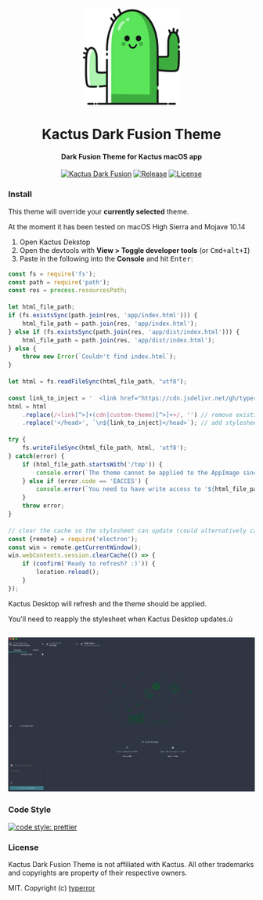 <h1 align="center">
  <a href="./assets/icon.png"><img src="./assets/icon.png" alt="Kactus Icon" width="200"></a>
  <br>
  <br>
  Kactus Dark Fusion Theme
</h1>

<h4 align="center">Dark Fusion Theme for Kactus macOS app</h4>

<p align="center">
  <a href="./kactus--dark-fusion.png"><img src="https://img.shields.io/badge/theme-Dark%20Fusion-2f3542.svg" alt="Kactus Dark Fusion"></a>
  <a href="https://github.com/typerror/kactus-dark-fusion/releases"><img src="https://img.shields.io/github/release/typerror/kactus-dark-fusion.svg" alt="Release"></a>
  <a href="https://github.com/typerror/kactus-dark-fusion/license"><img src="https://img.shields.io/github/license/typerror/kactus-dark-fusion.svg" alt="License"></a><br>
</p>

### Install

This theme will override your **currently selected** theme.

At the moment it has been tested on macOS High Sierra and Mojave 10.14

1. Open Kactus Dekstop
2. Open the devtools with **View > Toggle developer tools** (or <kbd>Cmd+alt+I</kbd>)
3. Paste in the following into the **Console** and hit <kbd>Enter</kbd>:
```js
const fs = require('fs');
const path = require('path');
const res = process.resourcesPath;

let html_file_path;
if (fs.existsSync(path.join(res, 'app/index.html'))) {
	html_file_path = path.join(res, 'app/index.html');
} else if (fs.existsSync(path.join(res, 'app/dist/index.html'))) {
	html_file_path = path.join(res, 'app/dist/index.html');
} else {
	throw new Error(`Couldn't find index.html`);
}

let html = fs.readFileSync(html_file_path, "utf8");

const link_to_inject = '  <link href="https://cdn.jsdelivr.net/gh/typerror/kactus-dark-fusion@v0.2-alpha/kactus--dark-fusion.css" rel="stylesheet">';
html = html
	.replace(/<link[^>]+(cdn|custom-theme)[^>]+>/, '') // remove existing custom stylesheet if there is one
	.replace('</head>', `\n${link_to_inject}</head>`); // add stylesheet

try {
	fs.writeFileSync(html_file_path, html, 'utf8');
} catch(error) {
	if (html_file_path.startsWith('/tmp')) {
		console.error(`The theme cannot be applied to the AppImage since 'index.html' is saved in a temporary directory.`)
	} else if (error.code == 'EACCES') {
		console.error(`You need to have write access to '${html_file_path}' for the theme to be applied.`)
	}
	throw error;
}

// clear the cache so the stylesheet can update (could alternatively cache-bust with a URL parameter)
const {remote} = require('electron');
const win = remote.getCurrentWindow();
win.webContents.session.clearCache(() => {
	if (confirm('Ready to refresh? :)')) {
		location.reload();
	}
});
```

Kactus Desktop will refresh and the theme should be applied.

You'll need to reapply the stylesheet when Kactus Desktop updates.ù

<h2>
  <a href="./assets/kactus--dark-fusion.png"><img src="./assets/kactus--dark-fusion.png" alt="Kactus Dark Fusion Theme Preview" width="800"></a>
</h2>


### Code Style

[![code style: prettier](https://img.shields.io/badge/code_style-prettier-5ae55b.svg)](https://github.com/prettier/prettier)


### License

Kactus Dark Fusion Theme is not affiliated with Kactus. All other trademarks and copyrights are property of their respective owners.


MIT. Copyright (c) [typerror](https://github.com/typerror)

